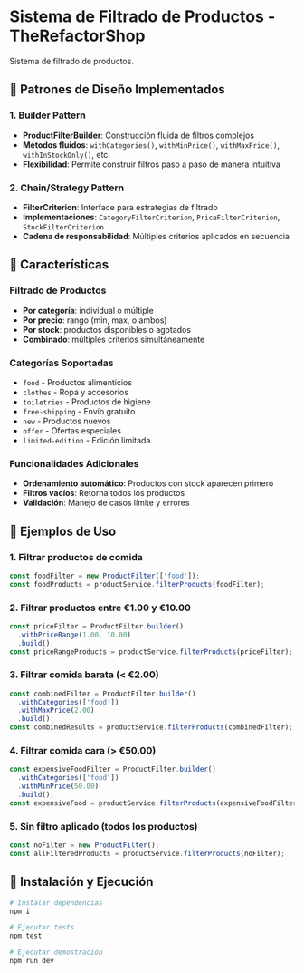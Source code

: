 # Sistema de Filtrado de Productos - TheRefactorShop

Sistema de filtrado de productos.

## 📐 Patrones de Diseño Implementados

### 1. Builder Pattern
- **ProductFilterBuilder**: Construcción fluida de filtros complejos
- **Métodos fluidos**: `withCategories()`, `withMinPrice()`, `withMaxPrice()`, `withInStockOnly()`, etc.
- **Flexibilidad**: Permite construir filtros paso a paso de manera intuitiva

### 2. Chain/Strategy Pattern
- **FilterCriterion**: Interface para estrategias de filtrado
- **Implementaciones**: `CategoryFilterCriterion`, `PriceFilterCriterion`, `StockFilterCriterion`
- **Cadena de responsabilidad**: Múltiples criterios aplicados en secuencia

## 🚀 Características

### Filtrado de Productos
- **Por categoría**: individual o múltiple
- **Por precio**: rango (min, max, o ambos)
- **Por stock**: productos disponibles o agotados
- **Combinado**: múltiples criterios simultáneamente

### Categorías Soportadas
- `food` - Productos alimenticios
- `clothes` - Ropa y accesorios
- `toiletries` - Productos de higiene
- `free-shipping` - Envío gratuito
- `new` - Productos nuevos
- `offer` - Ofertas especiales
- `limited-edition` - Edición limitada

### Funcionalidades Adicionales
- **Ordenamiento automático**: Productos con stock aparecen primero
- **Filtros vacíos**: Retorna todos los productos
- **Validación**: Manejo de casos límite y errores

## 🎯 Ejemplos de Uso

### 1. Filtrar productos de comida
```typescript
const foodFilter = new ProductFilter(['food']);
const foodProducts = productService.filterProducts(foodFilter);
```

### 2. Filtrar productos entre €1.00 y €10.00
```typescript
const priceFilter = ProductFilter.builder()
  .withPriceRange(1.00, 10.00)
  .build();
const priceRangeProducts = productService.filterProducts(priceFilter);
```

### 3. Filtrar comida barata (< €2.00)
```typescript
const combinedFilter = ProductFilter.builder()
  .withCategories(['food'])
  .withMaxPrice(2.00)
  .build();
const combinedResults = productService.filterProducts(combinedFilter);
```

### 4. Filtrar comida cara (> €50.00)
```typescript
const expensiveFoodFilter = ProductFilter.builder()
  .withCategories(['food'])
  .withMinPrice(50.00)
  .build();
const expensiveFood = productService.filterProducts(expensiveFoodFilter);
```

### 5. Sin filtro aplicado (todos los productos)
```typescript
const noFilter = new ProductFilter();
const allFilteredProducts = productService.filterProducts(noFilter);
```

## 🔧 Instalación y Ejecución

```bash
# Instalar dependencias
npm i

# Ejecutar tests
npm test

# Ejecutar demostración
npm run dev
```